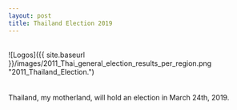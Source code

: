 ```yaml
---
layout: post
title: Thailand Election 2019
---
```


<br>
![Logos]({{ site.baseurl }}/images/2011_Thai_general_election_results_per_region.png "2011_Thailand_Election.")
<br>
<br>
<br>
Thailand, my motherland, will hold an election in March 24th, 2019.
